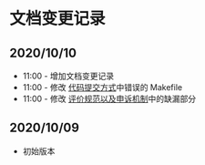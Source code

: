 # 文档变更记录

## 2020/10/10

* 11:00 - 增加文档变更记录
* 11:00 - 修改 [代码提交方式](/submission.md)中错误的 Makefile
* 11:00 - 修改 [评价规范以及申诉机制](/standard.md)中的缺漏部分

## 2020/10/09

* 初始版本